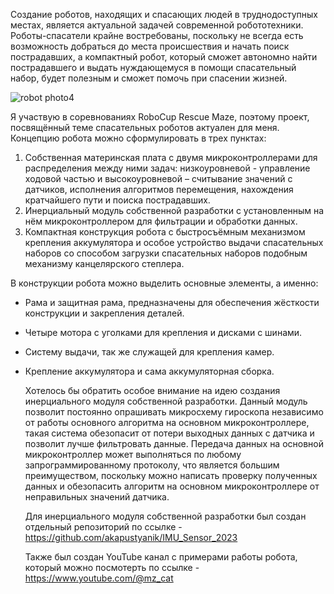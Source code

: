   Создание роботов, находящих и спасающих людей в труднодоступных местах, является актуальной задачей современной робототехники. Роботы-спасатели крайне востребованы, поскольку не всегда есть возможность добраться до места происшествия и начать поиск пострадавших, а компактный робот, который сможет автономно найти пострадавшего и выдать нуждающемуся в помощи спасательный набор, будет полезным и сможет помочь при спасении жизней.

![robot photo4](https://github.com/akapustyanik/MZCAT/assets/130108614/e4337197-5ff7-4a05-bb81-91250d2adee7)

  Я участвую в соревнованиях RoboСup Rescue Maze, поэтому проект, посвящённый теме спасательных роботов актуален для меня.   
Концепцию робота можно сформулировать в трех пунктах:

1) Собственная материнская плата с двумя микроконтроллерами для распределения между ними задач: низкоуровневой - управление ходовой частью и высокоуровневой – считывание значений с датчиков, исполнения алгоритмов перемещения, нахождения кратчайшего пути и поиска пострадавших.
2) Инерциальный модуль собственной разработки с установленным на нём микроконтроллером для фильтрации и обработки данных.
3) Компактная конструкция робота с быстросъёмным механизмом крепления аккумулятора и особое устройство выдачи спасательных наборов со способом загрузки спасательных наборов подобным механизму канцелярского степлера.

В конструкции робота можно выделить основные элементы, а именно:
- Рама и защитная рама, предназначены для обеспечения жёсткости конструкции и закрепления деталей.
- Четыре мотора с уголками для крепления и дисками с шинами.
- Систему выдачи, так же служащей для крепления камер.
- Крепление аккумулятора и сама аккумуляторная сборка.

  Хотелось бы обратить особое внимание на идею создания инерциального модуля собственной разработки. Данный модуль позволит постоянно опрашивать микросхему гироскопа независимо от работы основного алгоритма на основном микроконтроллере, такая система обезопасит от потери выходных данных с датчика и позволит лучше фильтровать данные. Передача данных на основной микроконтроллер может выполняться по любому запрограммированному протоколу, что является большим преимуществом, поскольку можно написать проверку полученных данных и обезопасить алгоритм на основном микроконтроллере от неправильных значений датчика.

  Для инерциального модуля собственной разработки был создан отдельный репозиторий по ссылке - https://github.com/akapustyanik/IMU_Sensor_2023

  Также был создан YouTube канал с примерами работы робота, который можно посмотерть по ссылке - https://www.youtube.com/@mz_cat
